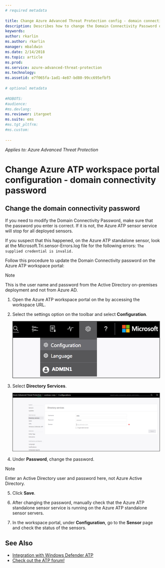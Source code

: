 ```yaml
---
# required metadata

title: Change Azure Advanced Threat Protection config - domain connectivity password | Microsoft Docs
description: Describes how to change the Domain Connectivity Password on the Azure ATP standalone sensor.
keywords:
author: rkarlin
ms.author: rkarlin
manager: mbaldwin
ms.date: 2/14/2018
ms.topic: article
ms.prod:
ms.service: azure-advanced-threat-protection
ms.technology:
ms.assetid: e7f065fa-1ad1-4e87-bd80-99cc695efbf5

# optional metadata

#ROBOTS:
#audience:
#ms.devlang:
ms.reviewer: itargoet
ms.suite: ems
#ms.tgt_pltfrm:
#ms.custom:

---
```


*Applies to: Azure Advanced Threat Protection*



# Change Azure ATP workspace portal configuration - domain connectivity password



## Change the domain connectivity password
If you need to modify the Domain Connectivity Password, make sure that the password you enter is correct. If it is not, the Azure ATP sensor service will stop for all deployed sensors.

If you suspect that this happened, on the Azure ATP standalone sensor, look at the Microsoft.Tri.sensor-Errors.log file for the following errors:
`The supplied credential is invalid.`

Follow this procedure to update the Domain Connectivity password on the Azure ATP workspace portal:

> [!NOTE]
> This is the user name and password from the Active Directory on-premises deployment and not from Azure AD.

1.  Open the Azure ATP workspace portal on the by accessing the workspace URL.

2.  Select the settings option on the toolbar and select **Configuration**.

    ![Azure ATP configuration settings icon](media/atp-config-menu.png)

3.  Select **Directory Services**.

    ![Azure ATP standalone sensor change password image](media/directory-services.png)

4.  Under **Password**, change the password.

 > [!NOTE]
 > Enter an Active Directory user and password here, not Azure Active Directory.

5.  Click **Save**.

6.  After changing the password, manually check that the Azure ATP standalone sensor service is running on the Azure ATP standalone sensor servers.

7. In the workspace portal, under **Configuration**, go to the **Sensor** page and check the status of the sensors.

## See Also

- [Integration with Windows Defender ATP](integrate-wd-atp.md)
- [Check out the ATP forum!](https://aka.ms/azureatpcommunity)